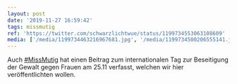 ```yaml
---
layout: post
date: '2019-11-27 16:59:42'
tags: missmutig
ref: 'https://twitter.com/schwarzlichtwue/status/1199734553063108609'
media: ['/media/1199734463216967681.jpg', '/media/1199734500206555141.jpg', '/media/1199734541944074241.jpg']
---
```

Auch [#MissMutig](/t/missmutig) hat einen Beitrag zum internationalen Tag zur Beseitigung der Gewalt gegen Frauen am 25.11 verfasst, welchen wir hier veröffentlichten wollen. 